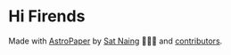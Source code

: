 # Hi Firends

Made with [AstroPaper](https://github.com/satnaing/astro-paper) by [Sat Naing](https://satnaing.dev) 👨🏻‍💻 and [contributors](https://github.com/satnaing/astro-paper/graphs/contributors).
